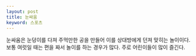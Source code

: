 ```yaml
---
layout: post
title: 눈싸움
keyword: 스포츠
---
```


<p>눈싸움은 눈덩이를 다져 주먹만한 공을 만들어 이를 상대방에게 던져 맞히는 놀이이다. 보통 여럿일 때는 편을 짜서 놀이를 하는 경우가 많다. 주로 어린이들이 많이 즐긴다.</p>